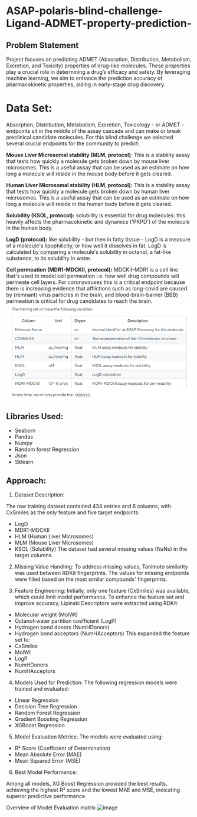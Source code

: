 # ASAP-polaris-blind-challenge-Ligand-ADMET-property-prediction-

## Problem Statement
Project focuses on predicting ADMET (Absorption, Distribution, Metabolism, Excretion, and Toxicity) properties of drug-like molecules. These properties play a crucial role in determining a drug’s efficacy and safety. By leveraging machine learning, we aim to enhance the prediction accuracy of pharmacokinetic properties, aiding in early-stage drug discovery.

# Data Set:
Absorption, Distribution, Metabolism, Excretion, Toxicology - or ADMET - endpoints sit in the middle of the assay cascade and can make or break preclinical candidate molecules. For this blind challenge we selected several crucial endpoints for the community to predict:

**Mouse Liver Microsomal stability (MLM, protocol)**: This is a stability assay that tests how quickly a molecule gets broken down by mouse liver microsomes. This is a useful assay that can be used as an estimate on how long a molecule will reside in the mouse body before it gets cleared.

**Human Liver Microsomal stability (HLM, protocol):** This is a stability assay that tests how quickly a molecule gets broken down by human liver microsomes. This is a useful assay that can be used as an estimate on how long a molecule will reside in the human body before it gets cleared.

**Solubility (KSOL, protocol):** solubility is essential for drug molecules: this heavily affects the pharmacokinetic and dynamics ('PKPD') of the molecule in the human body.

**LogD (protocol):** like solubility - but then in fatty tissue - LogD is a measure of a molecule's lipophilicity, or how well it dissolves in fat. LogD is calculated by comparing a molecule's solubility in octanol, a fat-like substance, to its solubility in water.

**Cell permeation (MDR1-MDCKII, protocol):** MDCKII-MDR1 is a cell line that's used to model cell permeation i.e. how well drug compounds will permeate cell layers. For coronaviruses this is a critical endpoint because there is increasing evidence that afflictions such as long-covid are caused by (remnant) virus particles in the brain, and blood-brain-barrier (BBB) permeation is critical for drug candidates to reach the brain.
![Image Alt](https://github.com/haleemiliyash/ASAP-polaris-blind-challenge-Ligand-ADMET-property-prediction-/blob/main/data%20set%20detail.png?raw=true)

## Libraries Used:

* Seaborn
* Pandas
* Numpy 
* Random forest Regression
* Json
* Sklearn

## Approach:
1. Dataset Description:

 The raw training dataset contained 434 entries and 6 columns, with CxSmiles as the only feature and five target endpoints:

  * LogD
  * MDR1-MDCKII
  * HLM (Human Liver Microsomes)
  * MLM (Mouse Liver Microsomes)
  * KSOL (Solubility)
  The dataset had several missing values (NaNs) in the target columns.

2. Missing Value Handling:
  To address missing values, Tanimoto similarity was used between RDKit fingerprints. The values for missing endpoints were filled based on the most similar compounds' fingerprints.

3. Feature Engineering:
  Initially, only one feature (CxSmiles) was available, which could limit model performance. To enhance the feature set and improve accuracy, Lipinski Descriptors were extracted using RDKit:

  * Molecular weight (MolWt)
  * Octanol-water partition coefficient (LogP)
  * Hydrogen bond donors (NumHDonors)
  * Hydrogen bond acceptors (NumHAcceptors)
  This expanded the feature set to:
  * CxSmiles
  * MolWt
  * LogP
  * NumHDonors
  * NumHAcceptors
4. Models Used for Prediction:
  The following regression models were trained and evaluated:
  * Linear Regression
  * Decision Tree Regression
  * Random Forest Regression
  * Gradient Boosting Regression
  * XGBoost Regression
5. Model Evaluation Metrics:
  The models were evaluated using:
  * R² Score (Coefficient of Determination)
  * Mean Absolute Error (MAE)
  * Mean Squared Error (MSE)
6. Best Model Performance:

  Among all models, XG Boost Regression provided the best results, achieving the highest R² score and the lowest MAE and MSE, indicating superior predictive performance.


  Overview of Model Evaluation matrix
![image](https://github.com/user-attachments/assets/0a997d7b-b5af-4495-b230-a4c71686b6eb)


